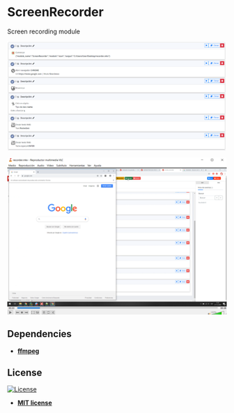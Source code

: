 # ScreenRecorder
Screen recording module

![alt text](https://raw.githubusercontent.com/rocketbot-cl/ScreenRecorder/master/example/recorder.png)

![alt text](https://raw.githubusercontent.com/rocketbot-cl/ScreenRecorder/master/example/recorder2.png)

<h2>Dependencies</h2>

<ul>
  <li>
    <strong>
      <a href="https://www.ffmpeg.org/documentation.html">ffmpeg</a>
    </strong> 
  </li>  
</ul>  

<h2>License</h2>

<p><a href="http://badges.mit-license.org" rel="nofollow"><img src="https://camo.githubusercontent.com/107590fac8cbd65071396bb4d04040f76cde5bde/687474703a2f2f696d672e736869656c64732e696f2f3a6c6963656e73652d6d69742d626c75652e7376673f7374796c653d666c61742d737175617265" alt="License" data-canonical-src="http://img.shields.io/:license-mit-blue.svg?style=flat-square" style="max-width:100%;"></a></p>

<ul>
  <li><strong><a href="http://opensource.org/licenses/mit-license.php" rel="nofollow">MIT license</a></strong></li>
</ul>  
